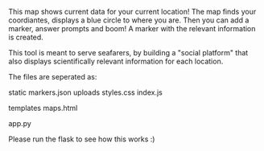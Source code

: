 This map shows current data for your current location! The map finds your coordiantes, displays a blue circle to where you are. 
Then you can add a marker, answer prompts and boom! A marker with the relevant information is created. 

This tool is meant to serve seafarers, by building a "social platform" that also displays scientifically relevant information for each location. 

The files are seperated as: 

static
  markers.json
  uploads
  styles.css
  index.js

templates
  maps.html

app.py

Please run the flask to see how this works :)
